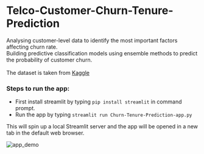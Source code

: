 # Telco-Customer-Churn-Tenure-Prediction
Analysing customer-level data to identify the most important factors affecting churn rate.<br>
Building predictive classification models using ensemble methods to predict the probability of customer churn.<br><br>
The dataset is taken from [Kaggle](https://www.kaggle.com/datasets/blastchar/telco-customer-churn)

### Steps to run the app:
- First install streamlit by typing `pip install streamlit` in command prompt.
- Run the app by typing `streamlit run Churn-Tenure-Prediction-app.py`

This will spin up a local Streamlit server and the app will be opened in a new tab in the default web browser.

![app_demo](https://user-images.githubusercontent.com/99869931/236659852-b0975947-e539-4835-9c4f-d356851a7960.png)
